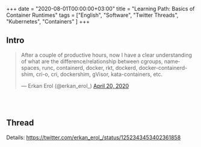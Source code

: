 +++
date = "2020-08-01T00:00:00+03:00"
title = "Learning Path: Basics of Container Runtimes"
tags = ["English", "Software", "Twitter Threads", "Kubernetes", "Containers" ]
+++


## Intro

<blockquote class="twitter-tweet"><p lang="en" dir="ltr">After a couple of productive hours, now I have a clear understanding of what are the difference/relationship between cgroups, namespaces, runc, containerd, docker, rkt, dockerd, docker-containerd-shim, cri-o, cri, dockershim, gVisor, kata-containers, etc.</p>&mdash; Erkan Erol (@erkan_erol_) <a href="https://twitter.com/erkan_erol_/status/1252343453402361858?ref_src=twsrc%5Etfw">April 20, 2020</a></blockquote> <script async src="https://platform.twitter.com/widgets.js" charset="utf-8"></script>

<!--more-->

<br><br>

## Thread

Details: https://twitter.com/erkan_erol_/status/1252343453402361858





